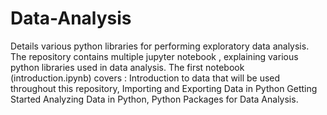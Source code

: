 # Data-Analysis
Details various python libraries for performing exploratory data analysis.
The repository contains multiple jupyter notebook , explaining various python libraries used in data analysis.
The first notebook (introduction.ipynb) covers : 
          Introduction to data that will be used throughout this repository, 
          Importing and Exporting Data in Python
          Getting Started Analyzing Data in Python, Python Packages for Data Analysis.
          
